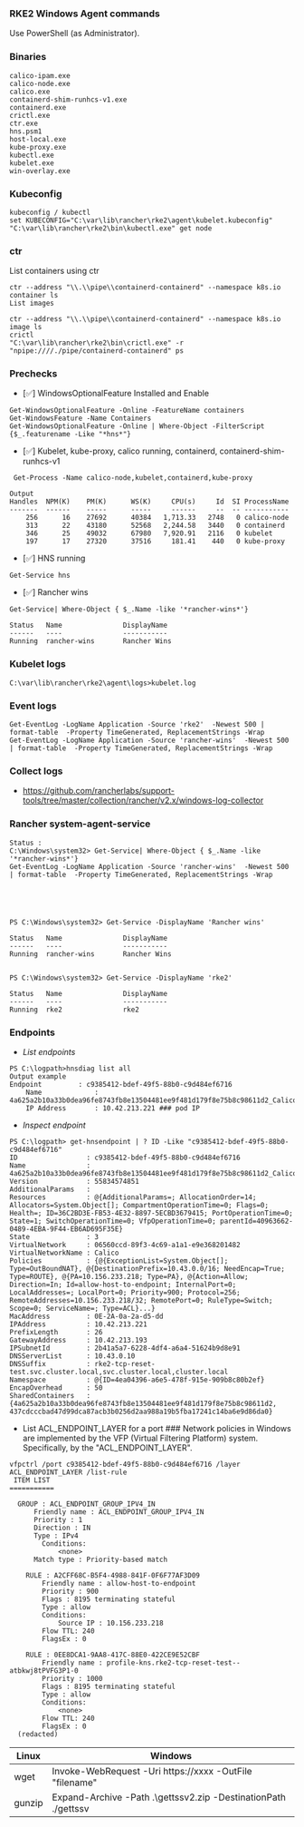 ### RKE2 Windows Agent commands
Use PowerShell (as Administrator).

### Binaries
```C:\var\lib\rancher\rke2\bin> ls -Name
calico-ipam.exe
calico-node.exe
calico.exe
containerd-shim-runhcs-v1.exe
containerd.exe
crictl.exe
ctr.exe
hns.psm1
host-local.exe
kube-proxy.exe
kubectl.exe
kubelet.exe
win-overlay.exe
```
### Kubeconfig
```
kubeconfig / kubectl
set KUBECONFIG="C:\var\lib\rancher\rke2\agent\kubelet.kubeconfig"
"C:\var\lib\rancher\rke2\bin\kubectl.exe" get node
```
### ctr
List containers using ctr
```
ctr --address "\\.\\pipe\\containerd-containerd" --namespace k8s.io container ls
List images

ctr --address "\\.\\pipe\\containerd-containerd" --namespace k8s.io image ls
crictl
"C:\var\lib\rancher\rke2\bin\crictl.exe" -r "npipe:////./pipe/containerd-containerd" ps
```

### Prechecks

- [:white_check_mark:] WindowsOptionalFeature  Installed and Enable
```
Get-WindowsOptionalFeature -Online -FeatureName containers
Get-WindowsFeature -Name Containers
Get-WindowsOptionalFeature -Online | Where-Object -FilterScript {$_.featurename -Like "*hns*"}
```
- [:white_check_mark:] Kubelet, kube-proxy, calico running, containerd, containerd-shim-runhcs-v1
```
 Get-Process -Name calico-node,kubelet,containerd,kube-proxy
```
```
Output
Handles  NPM(K)    PM(K)      WS(K)     CPU(s)     Id  SI ProcessName
-------  ------    -----      -----     ------     --  -- -----------
    256      16    27692      40384   1,713.33   2748   0 calico-node
    313      22    43180      52568   2,244.58   3440   0 containerd
    346      25    49032      67980   7,920.91   2116   0 kubelet
    197      17    27320      37516     181.41    440   0 kube-proxy
```

- [:white_check_mark:] HNS running
```
Get-Service hns
```
- [:white_check_mark:] Rancher wins
```
Get-Service| Where-Object { $_.Name -like '*rancher-wins*'}

Status   Name               DisplayName
------   ----               -----------
Running  rancher-wins       Rancher Wins
```
### Kubelet logs
```
C:\var\lib\rancher\rke2\agent\logs>kubelet.log
```
### Event logs
```
Get-EventLog -LogName Application -Source 'rke2'  -Newest 500 | format-table  -Property TimeGenerated, ReplacementStrings -Wrap
Get-EventLog -LogName Application -Source 'rancher-wins'  -Newest 500 | format-table  -Property TimeGenerated, ReplacementStrings -Wrap
```

### Collect logs
- https://github.com/rancherlabs/support-tools/tree/master/collection/rancher/v2.x/windows-log-collector


### Rancher system-agent-service
```
Status :
C:\Windows\system32> Get-Service| Where-Object { $_.Name -like '*rancher-wins*'}
Get-EventLog -LogName Application -Source 'rancher-wins'  -Newest 500 | format-table  -Property TimeGenerated, ReplacementStrings -Wrap





PS C:\Windows\system32> Get-Service -DisplayName 'Rancher wins'

Status   Name               DisplayName
------   ----               -----------
Running  rancher-wins       Rancher Wins


PS C:\Windows\system32> Get-Service -DisplayName 'rke2'

Status   Name               DisplayName
------   ----               -----------
Running  rke2               rke2
```
### Endpoints
   - *List endpoints*
```
PS C:\logpath>hnsdiag list all
Output example
Endpoint         : c9385412-bdef-49f5-88b0-c9d484ef6716
    Name             : 4a625a2b10a33b0dea96fe8743fb8e13504481ee9f481d179f8e75b8c98611d2_Calico
    IP Address       : 10.42.213.221 ### pod IP
```

  - *Inspect endpoint*
```
PS C:\logpath> get-hnsendpoint | ? ID -Like "c9385412-bdef-49f5-88b0-c9d484ef6716"
ID                 : c9385412-bdef-49f5-88b0-c9d484ef6716
Name               : 4a625a2b10a33b0dea96fe8743fb8e13504481ee9f481d179f8e75b8c98611d2_Calico
Version            : 55834574851
AdditionalParams   :
Resources          : @{AdditionalParams=; AllocationOrder=14; Allocators=System.Object[]; CompartmentOperationTime=0; Flags=0; Health=; ID=36C2BD3E-FB53-4E32-8897-5ECBD3679415; PortOperationTime=0; State=1; SwitchOperationTime=0; VfpOperationTime=0; parentId=40963662-0489-4EBA-9F44-EB6AD695F35E}
State              : 3
VirtualNetwork     : 06560ccd-89f3-4c69-a1a1-e9e368201482
VirtualNetworkName : Calico
Policies           : {@{ExceptionList=System.Object[]; Type=OutBoundNAT}, @{DestinationPrefix=10.43.0.0/16; NeedEncap=True; Type=ROUTE}, @{PA=10.156.233.218; Type=PA}, @{Action=Allow; Direction=In; Id=allow-host-to-endpoint; InternalPort=0; LocalAddresses=; LocalPort=0; Priority=900; Protocol=256; RemoteAddresses=10.156.233.218/32; RemotePort=0; RuleType=Switch; Scope=0; ServiceName=; Type=ACL}...}
MacAddress         : 0E-2A-0a-2a-d5-dd
IPAddress          : 10.42.213.221
PrefixLength       : 26
GatewayAddress     : 10.42.213.193
IPSubnetId         : 2b41a5a7-6228-4df4-a6a4-51624b9d8e91
DNSServerList      : 10.43.0.10
DNSSuffix          : rke2-tcp-reset-test.svc.cluster.local,svc.cluster.local,cluster.local
Namespace          : @{ID=4ea04396-a6e5-478f-915e-909b8c80b2ef}
EncapOverhead      : 50
SharedContainers   : {4a625a2b10a33b0dea96fe8743fb8e13504481ee9f481d179f8e75b8c98611d2, 437cdcccbad47d99dca87acb3b0256d2aa988a19b5fba17241c14ba6e9d86da0}

```
- List ACL_ENDPOINT_LAYER for a port ### Network policies in Windows are implemented by the VFP (Virtual Filtering Platform) system. Specifically, by the "ACL_ENDPOINT_LAYER".
```
vfpctrl /port c9385412-bdef-49f5-88b0-c9d484ef6716 /layer ACL_ENDPOINT_LAYER /list-rule
 ITEM LIST
===========

  GROUP : ACL_ENDPOINT_GROUP_IPV4_IN
      Friendly name : ACL_ENDPOINT_GROUP_IPV4_IN
      Priority : 1
      Direction : IN
      Type : IPv4
        Conditions:
            <none>
      Match type : Priority-based match

    RULE : A2CFF68C-B5F4-4988-841F-0F6F77AF3D09
        Friendly name : allow-host-to-endpoint
        Priority : 900
        Flags : 8195 terminating stateful 
        Type : allow
        Conditions:
            Source IP : 10.156.233.218
        Flow TTL: 240
        FlagsEx : 0 

    RULE : 0EE8DCA1-9AA8-417C-88E0-422CE9E52CBF
        Friendly name : profile-kns.rke2-tcp-reset-test--atbkwj8tPVFG3P1-0
        Priority : 1000
        Flags : 8195 terminating stateful 
        Type : allow
        Conditions:
            <none>
        Flow TTL: 240
        FlagsEx : 0
  (redacted)
```


| Linux | Windows| 
| --- | --- |  
| wget |Invoke-WebRequest -Uri https://xxxx -OutFile "filename" || Invoke-WebRequest -Uri http://aka.ms/gettssv2  -OutFile gettssv2.zip
| gunzip |  Expand-Archive -Path .\gettssv2.zip -DestinationPath ./gettssv
